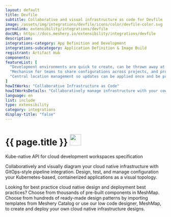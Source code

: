 ```yaml
---
layout: default
title: Devfile
subtitle: Collaborative and visual infrastructure as code for Devfile
image: /assets/img/integrations/devfile/icons/color/devfile-color.svg
permalink: extensibility/integrations/devfile
docURL: https://docs.meshery.io/extensibility/integrations/devfile
description: 
integrations-category: App Definition and Development
integrations-subcategory: Application Definition & Image Build
registrant: Artifact Hub
components: 
featureList: [
  "Development environments are quick to create, can be thrown away at will, and can be easily re-created when needed.",
  "Mechanism for teams to share configurations across projects, and provide a single source of truth throughout the application lifecycle.",
  "Central location management so updates can be applied once and be properly aligned across development teams."
]
howItWorks: "Collaborative Infrastructure as Code"
howItWorksDetails: "Collaboratively manage infrastructure with your coworkers synchronously sharing the same designs."
language: en
list: include
type: extensibility
category: integrations
display-title: "false"
---
```

<h1>{{ page.title }} <img src="{{ page.image }}" style="width: 35px; height: 35px;" /></h1>

<p>
Kube-native API for cloud development workspaces specification
</p>
<p>
    Collaboratively and visually diagram your cloud native infrastructure with GitOps-style pipeline integration. Design, test, and manage configuration your Kubernetes-based, containerized applications as a visual topology.
</p>
<p>
    Looking for best practice cloud native design and deployment best practices? Choose from thousands of pre-built components in MeshMap. Choose from hundreds of ready-made design patterns by importing templates from Meshery Catalog or use our low code designer, MeshMap, to create and deploy your own cloud native infrastructure designs.
</p>
